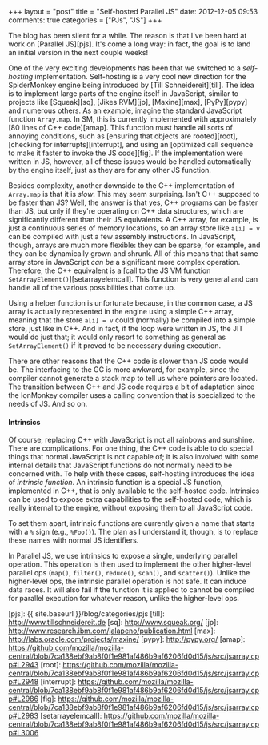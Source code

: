 +++
layout = "post"
title = "Self-hosted Parallel JS"
date: 2012-12-05 09:53
comments: true
categories = ["PJs", "JS"]
+++

The blog has been silent for a while.  The reason is that I've been
hard at work on [Parallel JS][pjs].  It's come a long way: in fact,
the goal is to land an initial version in the next couple weeks!

One of the very exciting developments has been that we switched to a
*self-hosting* implementation.  Self-hosting is a very cool new
direction for the SpiderMonkey engine being introduced by
[Till Schneidereit][till].  The idea is to implement large parts of
the engine itself in JavaScript, similar to projects like
[Squeak][sq], [Jikes RVM][jp], [Maxine][max], [PyPy][pypy] and numerous
others.  As an example, imagine the standard JavaScript function
`Array.map`.  In SM, this is currently implemented with approximately
[80 lines of C++ code][amap].  This function must handle all sorts of
annoying conditions, such as [ensuring that objects are rooted][root],
[checking for interrupts][interrupt], and using an
[optimized call sequence to make it faster to invoke the JS code][fig].
If the implementation were written in JS, however, all of these issues
would be handled automatically by the engine itself, just as they are
for any other JS function.

Besides complexity, another downside to the C++ implementation of
`Array.map` is that it is *slow*.  This may seem surprising.  Isn't
C++ supposed to be faster than JS?  Well, the answer is that yes, C++
programs can be faster than JS, but only if they're operating on C++
data structures, which are significantly different than their JS
equivalents.  A C++ array, for example, is just a continuous series of
memory locations, so an array store like `a[i] = v` can be compiled
with just a few assembly instructions.  In JavaScript, though, arrays
are much more flexible: they can be sparse, for example, and they can
be dynamically grown and shrunk.  All of this means that that same
array store in JavaScript *can be* a significant more complex
operation.  Therefore, the C++ equivalent is a
[call to the JS VM function `SetArrayElement()`][setarrayelemcall].
This function is very general and can handle all of the various
possibilities that come up.

Using a helper function is unfortunate because, in the common case, a
JS array is actually represented in the engine using a simple C++
array, meaning that the store `a[i] = v` could (normally) be compiled
into a simple store, just like in C++.  And in fact, if the loop were
written in JS, the JIT would do just that; it would only resort to
something as general as `SetArrayElement()` if it proved to be
necessary during execution.

There are other reasons that the C++ code is slower than JS code would
be.  The interfacing to the GC is more awkward, for example, since the
compiler cannot generate a stack map to tell us where pointers are
located.  The transition between C++ and JS code requires a bit of
adaptation since the IonMonkey compiler uses a calling convention that
is specialized to the needs of JS.  And so on.

#### Intrinsics

Of course, replacing C++ with JavaScript is not all rainbows and
sunshine.  There are complications.  For one thing, the C++ code is
able to do special things that normal JavaScript is not capable of; it
is also involved with some internal details that JavaScript functions
do not normally need to be concerned with.  To help with these cases,
self-hosting introduces the idea of *intrinsic function*.  An
intrinsic function is a special JS function, implemented in C++, that
is only available to the self-hosted code.  Intrinsics can be used to
expose extra capabilities to the self-hosted code, which is really
internal to the engine, without exposing them to all JavaScript code.

To set them apart, intrinsic functions are currently given a name that
starts with a `%` sign (e.g., `%Foo()`). The plan as I understand it,
though, is to replace these names with normal JS identifiers.

In Parallel JS, we use intrinsics to expose a single, underlying
parallel operation.  This operation is then used to implement the
other higher-level parallel ops (`map()`, `filter()`, `reduce()`,
`scan()`, and `scatter()`).  Unlike the higher-level ops, the
intrinsic parallel operation is not safe.  It can induce data races.
It will also fail if the function it is applied to cannot be compiled
for parallel execution for whatever reason, unlike the higher-level
ops.

[pjs]: {{ site.baseurl }}/blog/categories/pjs
[till]: http://www.tillschneidereit.de
[sq]: http://www.squeak.org/
[jp]: http://www.research.ibm.com/jalapeno/publication.html
[max]: http://labs.oracle.com/projects/maxine/
[pypy]: http://pypy.org/
[amap]: https://github.com/mozilla/mozilla-central/blob/7ca138ebf9ab8f0f1e981af486b9af6206fd0d15/js/src/jsarray.cpp#L2943
[root]: https://github.com/mozilla/mozilla-central/blob/7ca138ebf9ab8f0f1e981af486b9af6206fd0d15/js/src/jsarray.cpp#L2948
[interrupt]: https://github.com/mozilla/mozilla-central/blob/7ca138ebf9ab8f0f1e981af486b9af6206fd0d15/js/src/jsarray.cpp#L2986
[fig]: https://github.com/mozilla/mozilla-central/blob/7ca138ebf9ab8f0f1e981af486b9af6206fd0d15/js/src/jsarray.cpp#L2983
[setarrayelemcall]: https://github.com/mozilla/mozilla-central/blob/7ca138ebf9ab8f0f1e981af486b9af6206fd0d15/js/src/jsarray.cpp#L3006
